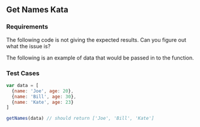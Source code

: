 ## Get Names Kata

### Requirements 

The following code is not giving the expected results. Can you figure out what the issue is?

The following is an example of data that would be passed in to the function.

### Test Cases

```Javascript
var data = [
  {name: 'Joe', age: 20},
  {name: 'Bill', age: 30},
  {name: 'Kate', age: 23}
]

getNames(data) // should return ['Joe', 'Bill', 'Kate']
```


